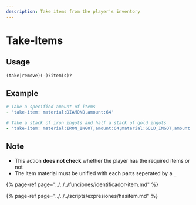 ```yaml
---
description: Take items from the player's inventory
---
```


# Take-Items

## Usage

```text
(take|remove)(-)?item(s)?
```

## Example

```yaml
# Take a specified amount of items
- 'take-item: material:DIAMOND,amount:64'
```

```yaml
# Take a stack of iron ingots and half a stack of gold ingots
- 'take-item: material:IRON_INGOT,amount:64;material:GOLD_INGOT,amount:32'
```

## Note

* This action **does not check** whether the player has the required items or not
* The item material must be unified with each parts seperated by a `_`

{% page-ref page="../../../funciones/identificador-item.md" %}

{% page-ref page="../../../scripts/expresiones/hasitem.md" %}

